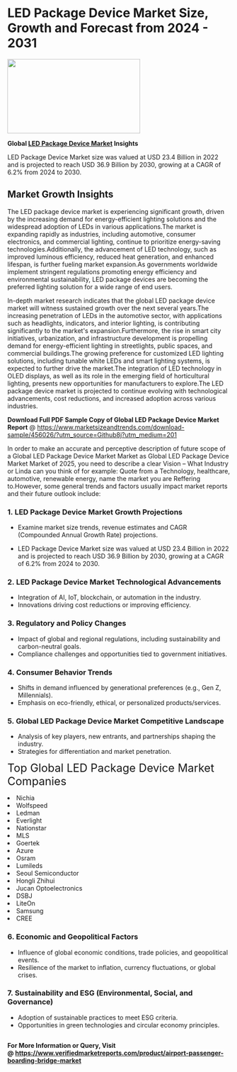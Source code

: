 <H1>LED Package Device Market Size, Growth and Forecast from 2024 - 2031</H1><img class="aligncenter size-medium wp-image-584254" src="https://thirdeyenews.in/wp-content/uploads/2024/09/Global-Market-Research-300x168.jpeg" alt="" width="300" height="168" /><p><strong>Global&nbsp;<a href="https://www.marketsizeandtrends.com/download-sample/456026/?utm_source=Github8j?utm_medium=201">LED Package Device Market</a> Insights</strong></p><p>LED Package Device Market size was valued at USD 23.4 Billion in 2022 and is projected to reach USD 36.9 Billion by 2030, growing at a CAGR of 6.2% from 2024 to 2030.</p><p><h2>Market Growth Insights</h2> <p>The LED package device market is experiencing significant growth, driven by the increasing demand for energy-efficient lighting solutions and the widespread adoption of LEDs in various applications.The market is expanding rapidly as industries, including automotive, consumer electronics, and commercial lighting, continue to prioritize energy-saving technologies.Additionally, the advancement of LED technology, such as improved luminous efficiency, reduced heat generation, and enhanced lifespan, is further fueling market expansion.As governments worldwide implement stringent regulations promoting energy efficiency and environmental sustainability, LED package devices are becoming the preferred lighting solution for a wide range of end users.</p> <p>In-depth market research indicates that the global LED package device market will witness sustained growth over the next several years.The increasing penetration of LEDs in the automotive sector, with applications such as headlights, indicators, and interior lighting, is contributing significantly to the market's expansion.Furthermore, the rise in smart city initiatives, urbanization, and infrastructure development is propelling demand for energy-efficient lighting in streetlights, public spaces, and commercial buildings.The growing preference for customized LED lighting solutions, including tunable white LEDs and smart lighting systems, is expected to further drive the market.The integration of LED technology in OLED displays, as well as its role in the emerging field of horticultural lighting, presents new opportunities for manufacturers to explore.The LED package device market is projected to continue evolving with technological advancements, cost reductions, and increased adoption across various industries.</p> <p><span class=""><strong>Download Full PDF Sample Copy of Global LED Package Device Market Report</strong> @ <a href="https://www.marketsizeandtrends.com/download-sample/456026/?utm_source=Github8j?utm_medium=201" target="_blank">https://www.marketsizeandtrends.com/download-sample/456026/?utm_source=Github8j?utm_medium=201</a></span></p><p>In order to make an accurate and perceptive description of future scope of a Global&nbsp;LED Package Device Market Market as Global&nbsp;LED Package Device Market Market of 2025, you need to describe a clear Vision &ndash; What Industry or Linda can you think of for example: Quote from a Technology, healthcare, automotive, renewable energy, name the market you are Reffering to.However, some general trends and factors usually impact market reports and their future outlook include:</p><h3>1.&nbsp;<strong>LED Package Device Market Growth Projections</strong></h3><ul><li>Examine market size trends, revenue estimates and CAGR (Compounded Annual Growth Rate) projections.</li><li><p>LED Package Device Market size was valued at USD 23.4 Billion in 2022 and is projected to reach USD 36.9 Billion by 2030, growing at a CAGR of 6.2% from 2024 to 2030.</p></li></ul><h3>2.&nbsp;<strong>LED Package Device Market Technological Advancements</strong></h3><ul><li>Integration of AI, IoT, blockchain, or automation in the industry.</li><li>Innovations driving cost reductions or improving efficiency.</li></ul><h3>3.&nbsp;<strong>Regulatory and Policy Changes</strong></h3><ul><li>Impact of global and regional regulations, including sustainability and carbon-neutral goals.</li><li>Compliance challenges and opportunities tied to government initiatives.</li></ul><h3>4.&nbsp;<strong>Consumer Behavior Trends</strong></h3><ul><li>Shifts in demand influenced by generational preferences (e.g., Gen Z, Millennials).</li><li>Emphasis on eco-friendly, ethical, or personalized products/services.</li></ul><h3>5.&nbsp;<strong>Global LED Package Device Market Competitive Landscape</strong></h3><ul><li>Analysis of key players, new entrants, and partnerships shaping the industry.</li><li>Strategies for differentiation and market penetration.</li></ul><p data-pm-slice="1 1 []"><span style="color: inherit; font-family: inherit; font-size: 25px;">Top Global LED Package Device Market Companies</span></p><div class="" data-test-id=""><p><li>Nichia</li><li> Wolfspeed</li><li> Ledman</li><li> Everlight</li><li> Nationstar</li><li> MLS</li><li> Goertek</li><li> Azure</li><li> Osram</li><li> Lumileds</li><li> Seoul Semiconductor</li><li> Hongli Zhihui</li><li> Jucan Optoelectronics</li><li> DSBJ</li><li> LiteOn</li><li> Samsung</li><li> CREE</li></p></div><h3>6.&nbsp;<strong>Economic and Geopolitical Factors</strong></h3><ul><li>Influence of global economic conditions, trade policies, and geopolitical events.</li><li>Resilience of the market to inflation, currency fluctuations, or global crises.</li></ul><h3>7.&nbsp;<strong>Sustainability and ESG (Environmental, Social, and Governance)</strong></h3><ul><li>Adoption of sustainable practices to meet ESG criteria.</li><li>Opportunities in green technologies and circular economy principles.</li></ul><h2><strong style="font-size: 14px;">For More Information or Query, Visit @&nbsp;</strong><a style="background-color: #ffffff; font-size: 14px;" href="https://www.marketsizeandtrends.com/report/led-package-device-market/" target="_blank">https://www.verifiedmarketreports.com/product/airport-passenger-boarding-bridge-market</a></h2>